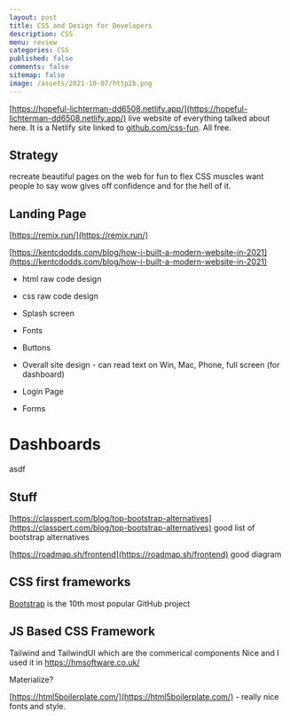 ```yaml
---
layout: post
title: CSS and Design for Developers 
description: CSS
menu: review
categories: CSS 
published: false 
comments: false     
sitemap: false
image: /assets/2021-10-07/http2b.png
---
```


<!-- ## Introduction -->

<!-- [![alt text](/assets/2021-08-04/local.jpg "local")](/assets/2021-08-04/local.jpg) -->
<!-- [![alt text](/assets/2021-10-07/http2b.png "http2"){:width="200px"}](/assets/2021-10-07/http2b.png) -->


[https://hopeful-lichterman-dd6508.netlify.app/](https://hopeful-lichterman-dd6508.netlify.app/) live website of everything talked about here. It is a Netlify site linked to [github.com/css-fun](https://github.com/djhmateer/css-fun). All free.

## Strategy
recreate beautiful pages on the web for fun to flex CSS muscles
 want people to say wow
 gives off confidence
  and for the hell of it.

## Landing Page

[https://remix.run/](https://remix.run/)

[https://kentcdodds.com/blog/how-i-built-a-modern-website-in-2021](https://kentcdodds.com/blog/how-i-built-a-modern-website-in-2021)

- html raw code design
- css raw code design

- Splash screen
- Fonts
- Buttons
- Overall site design - can read text on Win, Mac, Phone,  full screen (for dashboard)
- Login Page
- Forms




# Dashboards
asdf


## Stuff

[https://classpert.com/blog/top-bootstrap-alternatives](https://classpert.com/blog/top-bootstrap-alternatives) good list of bootstrap alternatives


[https://roadmap.sh/frontend](https://roadmap.sh/frontend) good diagram

## CSS first frameworks

[Bootstrap](https://getbootstrap.com/) is the 10th most popular GitHub project

## JS Based CSS Framework

Tailwind
  and TailwindUI which are the commerical components
  Nice and I used it in https://hmsoftware.co.uk/

Materialize?

[https://html5boilerplate.com/](https://html5boilerplate.com/) - really nice fonts and style.
